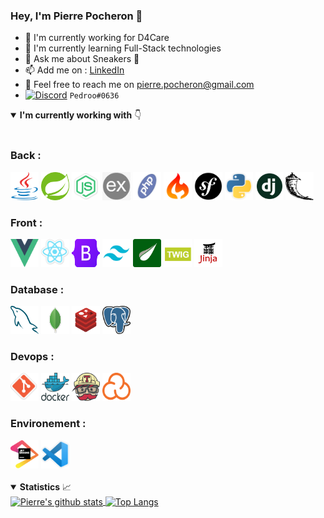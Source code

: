 ### Hey, I'm Pierre Pocheron 👋

- 🔭 I'm currently working for D4Care
- 🌱 I'm currently learning Full-Stack technologies
- 💬 Ask me about Sneakers 👟
- 📫 Add me on : [LinkedIn](https://www.linkedin.com/in/pierre-pocheron/)
- 📨 Feel free to reach me on [pierre.pocheron@gmail.com](mailto:pierre.pocheron@gmail.com)
- <a href="https://discord.com/" target="_blank" title="Discord"><img src="https://discord.com/assets/f8389ca1a741a115313bede9ac02e2c0.svg" alt="Discord" width="22" height="22" align="top" /></a> `Pedroo#0636`

<details open>
  <summary><b>I'm currently working with</b> 👇</summary>
  <br/>
  <h3>Back : </h3>
  <a href="https://www.java.com/" target="_blank" title="Java"><img src="icons/java.png" alt="Java" width="45" height="45"/></a>
  <a href="https://spring.io/" target="_blank" title="Spring"><img src="icons/spring.png" alt="Spring" width="45" height="45"/></a>
  <a href="https://nodejs.org/" target="_blank" title="NodeJS"><img src="icons/nodejs.png" alt="Node" width="45" height="45"/></a>
  <a href="https://expressjs.com/" target="_blank" title="ExpressJS"><img src="icons/expressjs.jpg" alt="ExpressJS" width="45" height="45"/></a>
  <a href="https://www.php.net/" target="_blank" title="PHP"><img src="icons/php.png" alt="PHP" width="45" height="45"/></a>
  <a href="http://codeigniter.com/" target="_blank" title="CodeIgniter 3"><img src="icons/codeigniter.png" alt="CodeIgniter" width="45" height="45"/></a>
  <a href="https://symfony.com/" target="_blank" title="Symfony"><img src="icons/symfony.png" alt="Symfony" width="45" height="45"/></a>
  <a href="https://www.python.org/" target="_blank" title="Python"><img src="icons/python.png" alt="Python" width="45" height="45"/></a>
  <a href="https://www.djangoproject.com/" target="_blank" title="Django"><img src="icons/django.png" alt="Django" width="45" height="45"/></a>
  <a href="https://flask.palletsprojects.com/" target="_blank" title="Flask"><img src="icons/flask.png" alt="Flask" width="45" height="45"/></a>

  <h3>Front : </h3>
  <a href="https://vuejs.org/" target="_blank" title="VueJS"><img src="icons/vuejs.png" alt="VueJS" width="45" height="45"/></a>
  <a href="https://reactjs.org/" target="_blank" title="ReactJS"><img src="icons/react.png" alt="ReactJS" width="45" height="45"/></a>
  <a href="https://getbootstrap.com/" target="_blank" title="Bootstrap"><img src="icons/bootstrap.png" alt="Bootstrap" width="45" height="45"/></a>
  <a href="https://tailwindcss.com/" target="_blank" title="Tailwind"><img src="icons/tailwind.png" alt="Tailwind" width="45" height="45"/></a>
  <a href="https://www.thymeleaf.org/" target="_blank" title="Thymeleaf"><img src="icons/thymeleaf.png" alt="Thymeleaf" width="45" height="45"/></a>
  <a href="https://twig.symfony.com/" target="_blank" title="Twig"><img src="icons/twig.png" alt="Twig" width="45" height="45"/></a>
  <a href="https://jinja.palletsprojects.com/" target="_blank" title="Jinja"><img src="icons/jinja.png" alt="Jinja" width="45" height="45"/></a>

  <h3>Database : </h3>
  <a href="https://www.mysql.com/" target="_blank" title="MySQL"><img src="icons/mysql.png" alt="MySQL" width="45" height="45"/></a>
  <a href="https://www.mongodb.com/" target="_blank" title="MongoDB"><img src="icons/mongodb.png" alt="MongoDB" width="45" height="45"/></a>
  <a href="https://redis.io/" target="_blank" title="Redis"><img src="icons/redis.png" alt="Redis" width="45" height="45"/></a>
  <a href="https://www.postgresql.org/" target="_blank" title="PostgresSQL"><img src="icons/postgressql.svg" alt="PostgresSQL" width="45" height="45"/></a>


  <h3>Devops : </h3>
  <a href="https://git-scm.com/" target="_blank" title="Git"><img src="icons/git.png" alt="Git" width="45" height="45"/></a>
  <a href="https://www.docker.com/" target="_blank" title="Docker"><img src="icons/docker.png" alt="Docker" width="45" height="45"/></a>
  <a href="https://www.travis-ci.com/" target="_blank" title="Travis"><img src="icons/travis.png" alt="Travis CI" width="45" height="45"/></a>
  <a href="https://sonarcloud.io/" target="_blank" title="SonarCloud"><img src="icons/sonarCloud.svg" alt="SonarCloud" width="45" height="45"/></a>

  <h3>Environement : </h3>
  <a href="https://www.jetbrains.com/" target="_blank" title="JetBrains"><img src="icons/jetbrains.png" alt="JetBrains" width="45" height="45"/></a>
  <a href="https://code.visualstudio.com/" target="_blank" title="VS Code"><img src="icons/vscode.png" alt="VS Code" width="45" height="45"/></a>
  <br/>
  <br/>
</details>

<details open>
  <summary><b>Statistics</b> 📈</summary>
  <div align="left">
  <a href="https://github.com/PierrePocheron">
    <img align="center" src="https://github-readme-stats.vercel.app/api?username=PierrePocheron&theme=tokyonight&show_icons=true&hide_border=false" alt="Pierre's github stats" />
  </a>
  <a href="https://github.com/PierrePocheron">
    <img align="center" src="https://github-readme-stats.vercel.app/api/top-langs?username=PierrePocheron&theme=tokyonight&layout=compact&hide_border=false" alt="Top Langs" />
  </a>
  <br/>
  </div>
</details>
